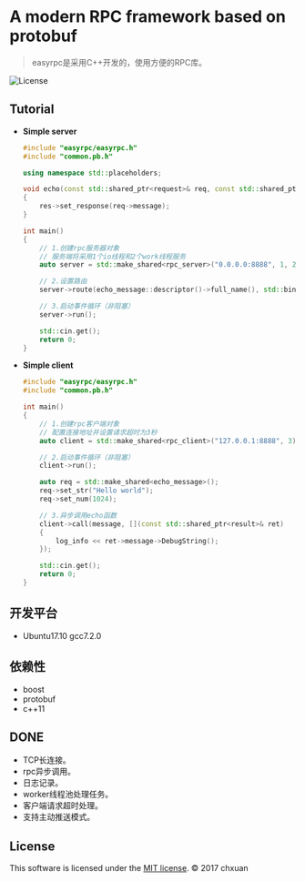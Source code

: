 A modern RPC framework based on protobuf 
===============================================

> easyrpc是采用C++开发的，使用方便的RPC库。

![License][1] 

## Tutorial

* **Simple server**

    ```cpp
    #include "easyrpc/easyrpc.h"
    #include "common.pb.h"
    
    using namespace std::placeholders;

    void echo(const std::shared_ptr<request>& req, const std::shared_ptr<response>& res)
    {
        res->set_response(req->message);
    }
    
    int main()
    {
        // 1.创建rpc服务器对象
        // 服务端将采用1个io线程和2个work线程服务
        auto server = std::make_shared<rpc_server>("0.0.0.0:8888", 1, 2);

        // 2.设置路由
        server->route(echo_message::descriptor()->full_name(), std::bind(echo, _1, _2));
    
        // 3.启动事件循环（非阻塞）
        server->run();

        std::cin.get();
        return 0;
    }
    ```
    
* **Simple client**
    ```cpp
    #include "easyrpc/easyrpc.h"
    #include "common.pb.h"
    
    int main()
    {   
        // 1.创建rpc客户端对象
        // 配置连接地址并设置请求超时为3秒
        auto client = std::make_shared<rpc_client>("127.0.0.1:8888", 3);

        // 2.启动事件循环（非阻塞）
        client->run();
    
        auto req = std::make_shared<echo_message>();
        req->set_str("Hello world");
        req->set_num(1024);

        // 3.异步调用echo函数
        client->call(message, [](const std::shared_ptr<result>& ret)
        {
            log_info << ret->message->DebugString();
        });
    
        std::cin.get();
        return 0;
    }
    ```

## 开发平台

* Ubuntu17.10 gcc7.2.0

## 依赖性

* boost
* protobuf
* c++11

## DONE

* TCP长连接。
* rpc异步调用。
* 日志记录。
* worker线程池处理任务。
* 客户端请求超时处理。
* 支持主动推送模式。

## License
This software is licensed under the [MIT license][2]. © 2017 chxuan


  [1]: http://img.shields.io/badge/license-MIT-blue.svg?style=flat-square
  [2]: https://github.com/chxuan/easyrpc/blob/master/LICENSE
